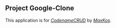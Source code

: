 ## Project Google-Clone 

This application is for
[*CodenameCRUD*](http://codenamecrud.ru/basics-of-web-development/project-html-css)
by [*MaxKos*](mailto:maxie7@protonmail.com).
